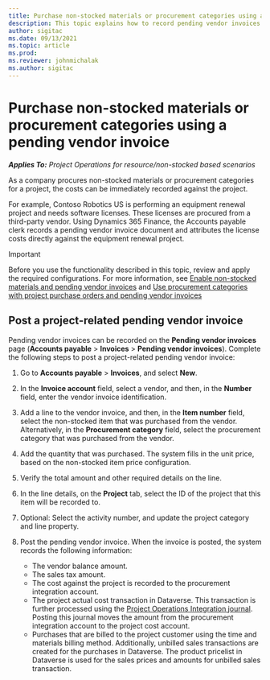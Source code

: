 ```yaml
---
title: Purchase non-stocked materials or procurement categories using a pending vendor invoice
description: This topic explains how to record pending vendor invoices. 
author: sigitac
ms.date: 09/13/2021
ms.topic: article
ms.prod:
ms.reviewer: johnmichalak
ms.author: sigitac
---
```


# Purchase non-stocked materials or procurement categories using a pending vendor invoice

_**Applies To:** Project Operations for resource/non-stocked based scenarios_

As a company procures non-stocked materials or procurement categories for a project, the costs can be immediately recorded against the project. 

For example, Contoso Robotics US is performing an equipment renewal project and needs software licenses. These licenses are procured from a third-party vendor.  Using Dynamics 365 Finance, the Accounts payable clerk records a pending vendor invoice document and attributes the license costs directly against the equipment renewal project. 

> [!IMPORTANT]
> Before you use the functionality described in this topic, review and apply the required configurations. For more information, see [Enable non-stocked materials and pending vendor invoices](configure-materials-nonstocked.md) and [Use procurement categories with project purchase orders and pending vendor invoices](configure-procurement-categories.md)

## Post a project-related pending vendor invoice 

Pending vendor invoices can be recorded on the **Pending vendor invoices** page (**Accounts payable** > **Invoices** > **Pending vendor invoices**). Complete the following steps to post a project-related pending vendor invoice:

1. Go to **Accounts payable** > **Invoices**, and select **New**. 
1. In the **Invoice account** field, select a vendor, and then, in the **Number** field, enter the vendor invoice identification.
1. Add a line to the vendor invoice, and then, in the **Item number** field, select the non-stocked item that was purchased from the vendor. Alternatively, in the **Procurement category** field, select the procurement category that was purchased from the vendor.   
1. Add the quantity that was purchased. The system fills in the unit price, based on the non-stocked item price configuration. 
1. Verify the total amount and other required details on the line.
1. In the line details, on the **Project** tab, select the ID of the project that this item will be recorded to.
1. Optional: Select the activity number, and update the project category and line property.
1. Post the pending vendor invoice. When the invoice is posted, the system records the following information:
    
    - The vendor balance amount.
    - The sales tax amount.
    - The cost against the project is recorded to the procurement integration account.
    - The project actual cost transaction in Dataverse.  This transaction is further processed using the [Project Operations Integration journal](../project-accounting/project-operations-integration-journal.md). Posting this journal moves the amount from the procurement integration account to the project cost account. 
    - Purchases that are billed to the project customer using the time and materials billing method. Additionally, unbilled sales transactions are created for the purchases in Dataverse. The product pricelist in Dataverse is used for the sales prices and amounts for unbilled sales transaction.
